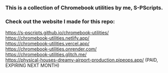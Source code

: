 ### This is a collection of Chromebook utilities by me, S-PScripts.

### Check out the website I made for this repo:
https://s-pscripts.github.io/chromebook-utilities/ <br>
https://chromebook-utilities.netlify.app/ <br>
https://chromebook-utilities.vercel.app/ <br>
https://chromebook-utilities.onrender.com/ <br>
https://chromebook-utilities.glitch.me/ <br>
https://physical-houses-dreamy-airport-production.pipeops.app/ (PAID, EXPIRING NEXT MONTH)

